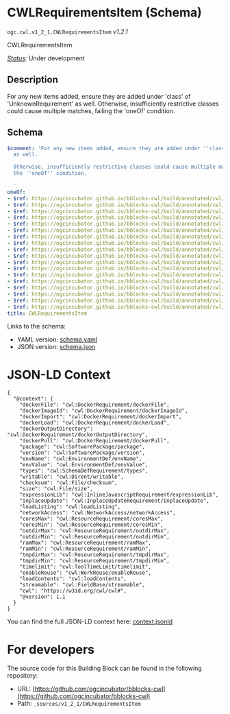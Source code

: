 
# CWLRequirementsItem (Schema)

`ogc.cwl.v1_2_1.CWLRequirementsItem` *v1.2.1*

CWLRequirementsItem

[*Status*](http://www.opengis.net/def/status): Under development

## Description

For any new items added, ensure they are added under 'class' of 'UnknownRequirement' as well.
Otherwise, insufficiently restrictive classes could cause multiple matches, failing the 'oneOf' condition.

## Schema

```yaml
$comment: 'For any new items added, ensure they are added under ''class'' of ''UnknownRequirement''
  as well.

  Otherwise, insufficiently restrictive classes could cause multiple matches, failing
  the ''oneOf'' condition.

  '
oneOf:
- $ref: https://ogcincubator.github.io/bblocks-cwl/build/annotated/cwl/v1_2_1/cwltool-CUDARequirement/schema.yaml
- $ref: https://ogcincubator.github.io/bblocks-cwl/build/annotated/cwl/v1_2_1/DockerRequirement/schema.yaml
- $ref: https://ogcincubator.github.io/bblocks-cwl/build/annotated/cwl/v1_2_1/SoftwareRequirement/schema.yaml
- $ref: https://ogcincubator.github.io/bblocks-cwl/build/annotated/cwl/v1_2_1/ShellCommandRequirement/schema.yaml
- $ref: https://ogcincubator.github.io/bblocks-cwl/build/annotated/cwl/v1_2_1/EnvVarRequirement/schema.yaml
- $ref: https://ogcincubator.github.io/bblocks-cwl/build/annotated/cwl/v1_2_1/SchemaDefRequirement/schema.yaml
- $ref: https://ogcincubator.github.io/bblocks-cwl/build/annotated/cwl/v1_2_1/InitialWorkDirRequirement/schema.yaml
- $ref: https://ogcincubator.github.io/bblocks-cwl/build/annotated/cwl/v1_2_1/InlineJavascriptRequirement/schema.yaml
- $ref: https://ogcincubator.github.io/bblocks-cwl/build/annotated/cwl/v1_2_1/InplaceUpdateRequirement/schema.yaml
- $ref: https://ogcincubator.github.io/bblocks-cwl/build/annotated/cwl/v1_2_1/LoadListingRequirement/schema.yaml
- $ref: https://ogcincubator.github.io/bblocks-cwl/build/annotated/cwl/v1_2_1/NetworkAccessRequirement/schema.yaml
- $ref: https://ogcincubator.github.io/bblocks-cwl/build/annotated/cwl/v1_2_1/ResourceRequirement/schema.yaml
- $ref: https://ogcincubator.github.io/bblocks-cwl/build/annotated/cwl/v1_2_1/ScatterFeatureRequirement/schema.yaml
- $ref: https://ogcincubator.github.io/bblocks-cwl/build/annotated/cwl/v1_2_1/ToolTimeLimitRequirement/schema.yaml
- $ref: https://ogcincubator.github.io/bblocks-cwl/build/annotated/cwl/v1_2_1/WorkReuseRequirement/schema.yaml
- $ref: https://ogcincubator.github.io/bblocks-cwl/build/annotated/cwl/v1_2_1/MultipleInputFeatureRequirement/schema.yaml
- $ref: https://ogcincubator.github.io/bblocks-cwl/build/annotated/cwl/v1_2_1/StepInputExpressionRequirement/schema.yaml
- $ref: https://ogcincubator.github.io/bblocks-cwl/build/annotated/cwl/v1_2_1/SubworkflowFeatureRequirement/schema.yaml
title: CWLRequirementsItem

```

Links to the schema:

* YAML version: [schema.yaml](https://ogcincubator.github.io/bblocks-cwl/build/annotated/cwl/v1_2_1/CWLRequirementsItem/schema.json)
* JSON version: [schema.json](https://ogcincubator.github.io/bblocks-cwl/build/annotated/cwl/v1_2_1/CWLRequirementsItem/schema.yaml)


# JSON-LD Context

```jsonld
{
  "@context": {
    "dockerFile": "cwl:DockerRequirement/dockerFile",
    "dockerImageId": "cwl:DockerRequirement/dockerImageId",
    "dockerImport": "cwl:DockerRequirement/dockerImport",
    "dockerLoad": "cwl:DockerRequirement/dockerLoad",
    "dockerOutputDirectory": "cwl:DockerRequirement/dockerOutputDirectory",
    "dockerPull": "cwl:DockerRequirement/dockerPull",
    "package": "cwl:SoftwarePackage/package",
    "version": "cwl:SoftwarePackage/version",
    "envName": "cwl:EnvironmentDef/envName",
    "envValue": "cwl:EnvironmentDef/envValue",
    "types": "cwl:SchemaDefRequirement/types",
    "writable": "cwl:Dirent/writable",
    "checksum": "cwl:File/checksum",
    "size": "cwl:File/size",
    "expressionLib": "cwl:InlineJavascriptRequirement/expressionLib",
    "inplaceUpdate": "cwl:InplaceUpdateRequirement/inplaceUpdate",
    "loadListing": "cwl:loadListing",
    "networkAccess": "cwl:NetworkAccess/networkAccess",
    "coresMax": "cwl:ResourceRequirement/coresMax",
    "coresMin": "cwl:ResourceRequirement/coresMin",
    "outdirMax": "cwl:ResourceRequirement/outdirMax",
    "outdirMin": "cwl:ResourceRequirement/outdirMin",
    "ramMax": "cwl:ResourceRequirement/ramMax",
    "ramMin": "cwl:ResourceRequirement/ramMin",
    "tmpdirMax": "cwl:ResourceRequirement/tmpdirMax",
    "tmpdirMin": "cwl:ResourceRequirement/tmpdirMin",
    "timelimit": "cwl:ToolTimeLimit/timelimit",
    "enableReuse": "cwl:WorkReuse/enableReuse",
    "loadContents": "cwl:loadContents",
    "streamable": "cwl:FieldBase/streamable",
    "cwl": "https://w3id.org/cwl/cwl#",
    "@version": 1.1
  }
}
```

You can find the full JSON-LD context here:
[context.jsonld](https://ogcincubator.github.io/bblocks-cwl/build/annotated/cwl/v1_2_1/CWLRequirementsItem/context.jsonld)


# For developers

The source code for this Building Block can be found in the following repository:

* URL: [https://github.com/ogcincubator/bblocks-cwl](https://github.com/ogcincubator/bblocks-cwl)
* Path: `_sources/v1_2_1/CWLRequirementsItem`

